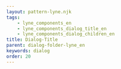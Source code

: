 ```yaml
---
layout: pattern-lyne.njk
tags: 
    - lyne_components_en
    - lyne_components_dialog_title_en
    - lyne_components_dialog_children_en
title: Dialog-Title
parent: dialog-folder-lyne_en
keywords: dialog
order: 20
---
```

